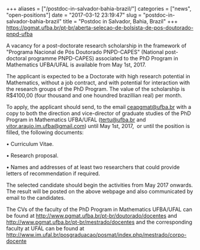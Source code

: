 +++
aliases = ["/postdoc-in-salvador-bahia-brazil/"]
categories = ["news", "open-positions"]
date = "2017-03-12 23:19:47"
slug = "postdoc-in-salvador-bahia-brazil"
title = "Postdoc in Salvador, Bahia, Brazil"
+++
<https://pgmat.ufba.br/pt-br/aberta-selecao-de-bolsista-de-pos-doutorado-pnpd-ufba>

A vacancy for a post-doctorate research scholarship in the framework of
"Programa Nacional de Pós Doutorado PNPD-CAPES" (National post-doctoral
programme PNPD-CAPES) associated to the PhD Program in Mathematics
UFBA/UFAL is available from May 1st, 2017.

The applicant is expected to be a Doctorate with high research potential
in Mathematics, without a job contract, and with potential for
interaction with the research groups of the PhD Program. The value of
the scholarship is R$4100,00 (four thousand and one houndred brazillian
real) per month.

To apply, the applicant should send, to the email <ceapgmat@ufba.br>
with a copy to both the direction and vice-director of graduate studies
of the PhD Program in Mathematics UFBA/UFAL (<tertu@ufba.br> and
<vitor.araujo.im.ufba@gmail.com>) until May 1st, 2017,  or until the
position is filled, the following documents:

• Curriculum Vitae.

• Research proposal.

• Names and addresses of at least two researchers that could provide
letters of recommendation if required.

The selected candidate should begin the activities from May 2017
onwards. The result will be posted on the above webpage and also
communicated by email to the candidates.

The CVs of the faculty of the PhD Program in Mathematics UFBA/UFAL can
be found at <http://www.pgmat.ufba.br/pt-br/doutorado/docentes> and
<http://www.pgmat.ufba.br/pt-br/mestrado/docentes> and the corresponding
faculty at UFAL can be found at
<http://www.im.ufal.br/posgraduacao/posmat/index.php/mestrado/corpo-docente>

 
